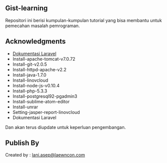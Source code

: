 ## Gist-learning

Repositori ini berisi kumpulan-kumpulan tutorial yang bisa membantu untuk pemecahan masalah pemrograman.

## Acknowledgments
* [Dokumentasi Laravel](https://laniasepsutisna.gitbooks.io/laravel/content/)
* Install-apache-tomcat-v7.0.72
* Install-git-v2.0.5
* Install-httpd-apache-v2.2
* Install-java-1.7.0
* Install-linovcloud
* Install-node-js-v0.10.4
* Install-php-5.3.3
* Install-postgresql92-pgadmin3
* Install-sublime-atom-editor
* Install-unrar
* Setting-jasper-report-linovcloud
* Dokumentasi Laravel


Dan akan terus diupdate untuk keperluan pengembangan.

## Publish By
Created by : lani.asep@laewncon.com

